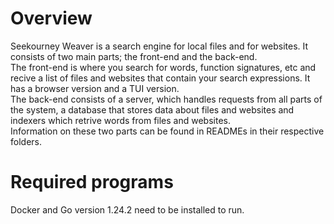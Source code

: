 # Overview

Seekourney Weaver is a search engine for local files and for websites. 
It consists of two main parts; the front-end and the back-end.   
The front-end is where you search for words, function signatures, etc 
and recive a list of files and websites that contain your search expressions. 
It has a browser version and a TUI version.   
The back-end consists of a server, 
which handles requests from all parts of the system, 
a database that stores data about files and websites 
and indexers which retrive words from files and websites.   
Information on these two parts can be found in READMEs 
in their respective folders.

# Required programs

Docker and Go version 1.24.2 need to be installed to run.
